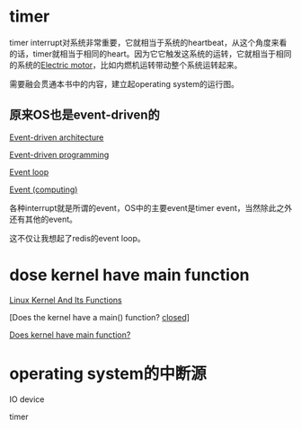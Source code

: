# timer

timer interrupt对系统非常重要，它就相当于系统的heartbeat，从这个角度来看的话，timer就相当于相同的heart。因为它它触发这系统的运转，它就相当于相同的系统的[Electric motor](https://en.wikipedia.org/wiki/Electric_motor)，比如内燃机运转带动整个系统运转起来。

需要融会贯通本书中的内容，建立起operating system的运行图。



## 原来OS也是event-driven的

[Event-driven architecture](https://en.wikipedia.org/wiki/Event-driven_architecture)

[Event-driven programming](https://en.wikipedia.org/wiki/Event-driven_programming)

[Event loop](https://en.wikipedia.org/wiki/Event_loop)

[Event (computing)](https://en.wikipedia.org/wiki/Event_(computing))

各种interrupt就是所谓的event，OS中的主要event是timer event，当然除此之外还有其他的event。

这不仅让我想起了redis的event loop。



# dose kernel have main function

[Linux Kernel And Its Functions](http://www.linuxandubuntu.com/home/linux-kernel-and-its-functions)

[Does the kernel have a main() function? [closed\]](https://unix.stackexchange.com/questions/86955/does-the-kernel-have-a-main-function)

[Does kernel have main function?](https://stackoverflow.com/questions/18266063/does-kernel-have-main-function)





# operating system的中断源

IO device

timer